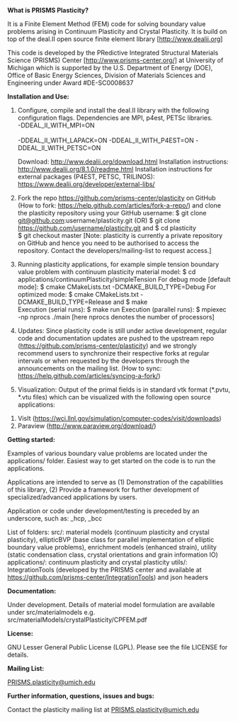 <B>What is PRISMS Plasticity?</B>

  It is a Finite Element Method (FEM) code for solving boundary value 
  problems arising in Continuum Plasticity and Crystal Plasticity. 
  It is build on top of the deal.II open source finite element 
  library [http://www.dealii.org]
  
  This code is developed by the PRedictive Integrated Structural
  Materials Science (PRISMS) Center [http://www.prisms-center.org/]
  at University of Michigan which is supported by the U.S. Department 
  of Energy (DOE), Office of Basic Energy Sciences, Division of Materials Sciences 
  and Engineering under Award #DE-SC0008637

<B>Installation and Use:</B>

  1) Configure, compile and install the deal.II library with the 
     following configuration flags. Dependencies are MPI, p4est,
     PETSc libraries.<br>
     -DDEAL_II_WITH_MPI=ON<br>  
     -DDEAL_II_WITH_LAPACK=ON
     -DDEAL_II_WITH_P4EST=ON
     -DDEAL_II_WITH_PETSC=ON

     Download: http://www.dealii.org/download.html
     Installation instructions: http://www.dealii.org/8.1.0/readme.html
     Installation instructions for external packages (P4EST, PETSC, 
     TRILINOS): https://www.dealii.org/developer/external-libs/

  2) Fork the repo https://github.com/prisms-center/plasticity on
  GitHub (How to fork: https://help.github.com/articles/fork-a-repo/)
  and clone the plasticity repository using your GitHub username:
  $ git clone git@github.com:username/plasticity.git 
  (OR)
  $ git clone https://github.com/username/plasticity.git
  and
  $ cd plasticity  
  $ git checkout master
  [Note: plasticity is currently a private repository on GitHub and
  hence you need to be authorised to access the repository. Contact
  the developers/mailing-list to request access.]
   
  3) Running plasticity applications, for example simple tension
  boundary value problem with continuum plasticity material model: 
  $ cd applications/continuumPlasticity/simpleTension
  For debug mode [default mode]:
  $ cmake CMakeLists.txt -DCMAKE_BUILD_TYPE=Debug
  For optimized mode:
  $ cmake CMakeLists.txt -DCMAKE_BUILD_TYPE=Release 
  and
  $ make  
  Execution (serial runs):
  $ make run
  Execution (parallel runs):
  $ mpiexec -np nprocs ./main
  [here nprocs denotes the number of processors]
  
  4) Updates: Since plasticity code is still under active development,
  regular code and documentation updates are pushed to the upstream
  repo (https://github.com/prisms-center/plasticity) and we strongly
  recommend users to synchronize their respective forks at regular
  intervals or when requested by the developers through the
  announcements on the mailing list. 
  (How to sync: https://help.github.com/articles/syncing-a-fork/)

  5) Visualization: Output of the primal fields is in standard vtk 
  format (*.pvtu, *.vtu files) which can be visualized with the 
  following open source applications:
  1. VisIt (https://wci.llnl.gov/simulation/computer-codes/visit/downloads)
  2. Paraview (http://www.paraview.org/download/)

<B>Getting started:</B>

  Examples of various boundary value problems are located under the 
  applications/ folder. Easiest way to get started on the code is to 
  run the applications.

  Applications are intended to serve as (1) Demonstration of the
  capabilities of this library, (2) Provide a framework for
  further development of specialized/advanced applications by
  users. 

  Application or code under development/testing is preceded by an
  underscore, such as:
  _hcp, _bcc

  List of folders:
  src/: material models (continuum plasticity and crystal plasticity), 
  ellipticBVP (base class for parallel implementation of elliptic 
  boundary value problems), enrichment models (enhanced strain), 
  utility (static condensation class, crystal orientations and grain 
  information IO)
  applications/: continuum plasticity and crystal plasticity
  utils/: IntegrationTools (developed by the PRISMS center and available at
  https://github.com/prisms-center/IntegrationTools) and json headers 

<B>Documentation:</B>

  Under development. 
  Details of material model formulation are available under src/materialmodels
  e.g. src/materialModels/crystalPlasticity/CPFEM.pdf   
 	
<B>License:</B>

  GNU Lesser General Public License (LGPL). Please see the file
  LICENSE for details.

<B>Mailing List:</B>
  
  PRISMS.plasticity@umich.edu

<B>Further information, questions, issues and bugs:</B>

  Contact the plasticity mailing list at PRISMS.plasticity@umich.edu  



